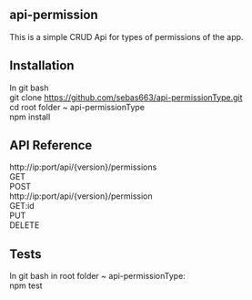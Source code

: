 ## api-permission

This is a simple CRUD Api for types of permissions of the app.

## Installation
In git bash<br />
git clone https://github.com/sebas663/api-permissionType.git<br />
cd root folder ~ api-permissionType<br />
npm install

## API Reference

http://ip:port/api/{version}/permissions<br />
GET<br />
POST<br />
http://ip:port/api/{version}/permission<br />
GET:id<br />
PUT<br />
DELETE

## Tests
In git bash in root folder ~ api-permissionType:<br />
npm test
